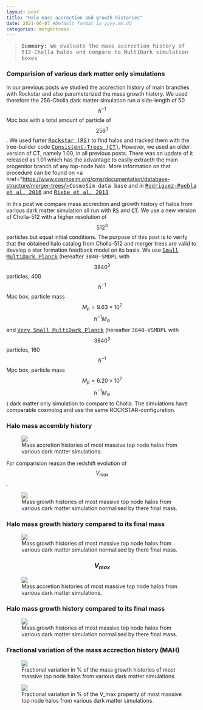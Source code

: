 ```yaml
---
layout: post
title: "Halo mass accrection and growth histories"
date: 2021-06-07 #Default format is yyyy.mm.dd
categories: mergertrees
---
```


<blockquote><tt><b>Summary:</b> We evaluate the mass accrection history of 512-Cholla halos and compare to MultiDark simulation boxes</tt></blockquote>

### Comparision of various dark matter only simulations

In our previous posts we studied the accrection history of main branches with Rockstar and also parameterized the mass growth history. We used therefore the 256-Cholla dark matter simulation run a side-length of 50$$h^{-1}$$Mpc box with a total amount of particle of $$256^3$$. We used furter <a href="https://ui.adsabs.harvard.edu/abs/2012ascl.soft10008B/abstract"><tt>Rockstar (RS)</tt></a> to find halos and tracked them with the tree-builder code <a href="https://ui.adsabs.harvard.edu/abs/2012ascl.soft10011B/abstract"><tt>Consistent-Trees (CT)</tt></a>. However, we used an older version of CT, namely 1.00, in all previous posts. There was an update of it released as 1.01 which has the advantage to easily extracth the main progenitor branch of any top-node halo. More information on that procedure can be found on <a href="https://www.cosmosim.org/cms/documentation/database-structure/merger-trees/><tt>CosmoSim data base</tt></a> and in <a href="https://arxiv.org/abs/1602.04813v2"><tt>Rodriguez-Puebla et al. 2016</tt></a> and <a href="https://ui.adsabs.harvard.edu/abs/2013AN....334..691R/abstract"><tt>Riebe et al. 2013</tt></a>.
  
In this post we compare mass accrection and growth history of halos from various dark matter simulation all run with <a href="https://ui.adsabs.harvard.edu/abs/2012ascl.soft10008B/abstract"><tt>RS</tt></a> and <a href="https://ui.adsabs.harvard.edu/abs/2012ascl.soft10011B/abstract"><tt>CT</tt></a>. We use a new version of Cholla-512 with a higher resolution of $$512^3$$ particles but equal initial conditions. The purpose of this post is to verify that the obtained halo catalog from Cholla-512 and merger trees are valid to develop a star formation feedback model on its basis. We use <a href="https://www.cosmosim.org/cms/simulations/smdpl/"><tt>Small MultiDark Planck</tt></a> (hereafter <tt>3840-SMDPL</tt> with $$3840^3$$ particles, 400$$h^{-1}$$Mpc box, particle mass $$M_p=9.63\times 10^7$$ $$h^{-1}M_{\odot}$$ and <a href="https://www.cosmosim.org/cms/simulations/vsmdpl/"><tt>Very Small MultiDark Planck</tt></a> (hereafter <tt>3840-VSMDPL</tt> with $$3840^3$$ particles, 160$$h^{-1}$$Mpc box, particle mass $$M_p=6.20\times 10^7$$ $$h^{-1}M_{\odot}$$) dark matter only simulation to compare to Cholla. The simulations have comparable cosmolog and use the same ROCKSTAR-configuration.
 
  
  
  
### Halo mass accembly history
  
<figure>
  <img src="{{ site.baseurl }}/plots/2021-06-07_MAH_Mvir_most_massive_var-sims.png">
  <figcaption>Mass accretion histories of most massive top node halos from various dark matter simulations.
  </figcaption>
</figure>
  
 For comparision reason the redshift evolution of $$V_{max}$$.

  <figure>
  <img src="{{ site.baseurl }}/plots/2021-06-07_MAH_Vmax-growth_most_massive_var-sims.png">
  <figcaption>Mass growth histories of most massive top node halos from various dark matter simulation normalised by there final mass.
  </figcaption>
</figure>
  
### Halo mass growth history compared to its final mass

<figure>
  <img src="{{ site.baseurl }}/plots/2021-06-07_MAH_Mvir-growth_most_massive_var-sims.png">
  <figcaption>Mass growth histories of most massive top node halos from various dark matter simulation normalised by there final mass.
  </figcaption>
</figure>
  
 ### $$V_{max}$$
  
<figure>
  <img src="{{ site.baseurl }}/plots/2021-06-07_MAH_Mvir_most_massive_var-sims.png">
  <figcaption>Mass accretion histories of most massive top node halos from various dark matter simulations.
  </figcaption>
</figure>  

### Halo mass growth history compared to its final mass

<figure>
  <img src="{{ site.baseurl }}/plots/2021-06-07_MAH_Mvir-growth_most_massive_var-sims.png">
  <figcaption>Mass growth histories of most massive top node halos from various dark matter simulation normalised by there final mass.
  </figcaption>
</figure>
  
### Fractional variation of the mass accrection history (MAH)
  
  <figure>
  <img src="{{ site.baseurl }}/plots/2021-06-07_MAH_Mvir_most_massive_var-sims.png">
  <figcaption>Fractional variation in % of the mass growth histories of most massive top node halos from various dark matter simulations.
  </figcaption>
</figure>
 
   
  <figure>
  <img src="{{ site.baseurl }}/plots/2021-06-07_MAH_Vmax_most_massive_var-sims.png">
  <figcaption>Fractional variation in % of the V_max property of most massive top node halos from various dark matter simulations.
  </figcaption>
</figure>


